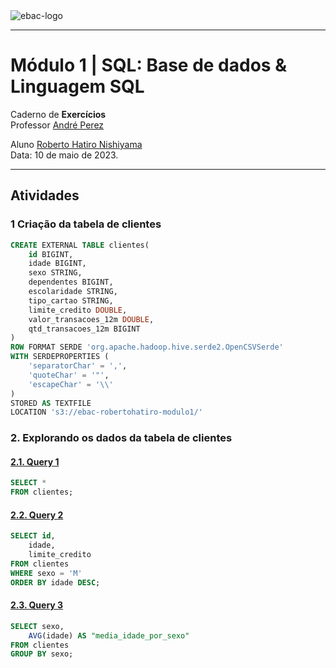 <img src="https://raw.githubusercontent.com/rhatiro/Curso_EBAC-Profissao_Cientista_de_Dados/main/ebac-course-utils/media/logo/newebac_logo_black_half.png" alt="ebac-logo">

---

# **Módulo 1** | SQL: Base de dados & Linguagem SQL
Caderno de **Exercícios**<br> 
Professor [André Perez](https://www.linkedin.com/in/andremarcosperez/)

Aluno [Roberto Hatiro Nishiyama](https://www.linkedin.com/in/rhatiro/)<br>
Data: 10 de maio de 2023.

---

## Atividades

### **1 Criação da tabela de clientes**

```sql
CREATE EXTERNAL TABLE clientes(
	id BIGINT,
	idade BIGINT,
	sexo STRING,
	dependentes BIGINT,
	escolaridade STRING,
	tipo_cartao STRING,
	limite_credito DOUBLE,
	valor_transacoes_12m DOUBLE,
	qtd_transacoes_12m BIGINT
)
ROW FORMAT SERDE 'org.apache.hadoop.hive.serde2.OpenCSVSerde'
WITH SERDEPROPERTIES (
	'separatorChar' = ',',
	'quoteChar' = '"',
	'escapeChar' = '\\'
)
STORED AS TEXTFILE
LOCATION 's3://ebac-robertohatiro-modulo1/'
```

### **2. Explorando os dados da tabela de clientes**

#### [**2.1. Query 1**](https://raw.githubusercontent.com/rhatiro/exercicios-SQL-para-Analise-de-Dados-EBAC/main/Mo%CC%81dulo%201%20-%20Base%20de%20dados%20%26%20Linguagem%20SQL/query_1.csv)
```sql
SELECT *
FROM clientes;
```

#### [**2.2. Query 2**](https://raw.githubusercontent.com/rhatiro/exercicios-SQL-para-Analise-de-Dados-EBAC/main/Mo%CC%81dulo%201%20-%20Base%20de%20dados%20%26%20Linguagem%20SQL/query_2.csv)
```sql
SELECT id,
	idade,
	limite_credito
FROM clientes
WHERE sexo = 'M'
ORDER BY idade DESC;
```

#### [**2.3. Query 3**](https://raw.githubusercontent.com/rhatiro/exercicios-SQL-para-Analise-de-Dados-EBAC/main/Mo%CC%81dulo%201%20-%20Base%20de%20dados%20%26%20Linguagem%20SQL/query_3.csv)
```sql
SELECT sexo,
	AVG(idade) AS "media_idade_por_sexo"
FROM clientes
GROUP BY sexo;
```
